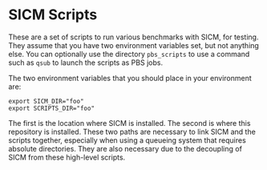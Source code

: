 SICM Scripts
============

These are a set of scripts to run various benchmarks with SICM, for testing.
They assume that you have two environment variables set, but not anything else.
You can optionally use the directory `pbs_scripts` to use a command such as
`qsub` to launch the scripts as PBS jobs.

The two environment variables that you should place in your environment are:
```
export SICM_DIR="foo"
export SCRIPTS_DIR="foo"
```
The first is the location where SICM is installed. The second is where this
repository is installed. These two paths are necessary to link SICM and the scripts
together, especially when using a queueing system that requires absolute directories.
They are also necessary due to the decoupling of SICM from these high-level scripts.
